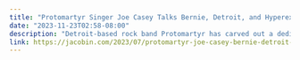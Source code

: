 ```yaml
---
title: "Protomartyr Singer Joe Casey Talks Bernie, Detroit, and Hyperexploitation of Musicians"
date: "2023-11-23T02:58-08:00"
description: "Detroit-based rock band Protomartyr has carved out a dedicated cult following over the past ten years. The group — comprising guitarist Greg Ahee, bassist Scott Davidson, drummer Alex Leonard, and singer and lyricist Joe Casey ����� has released six albums and one EP, all of which have enjoyed widespread critical praise for their intense, melodic, […]"
link: https://jacobin.com/2023/07/protomartyr-joe-casey-bernie-detroit-hyperexploitation-musicians/
---
```

